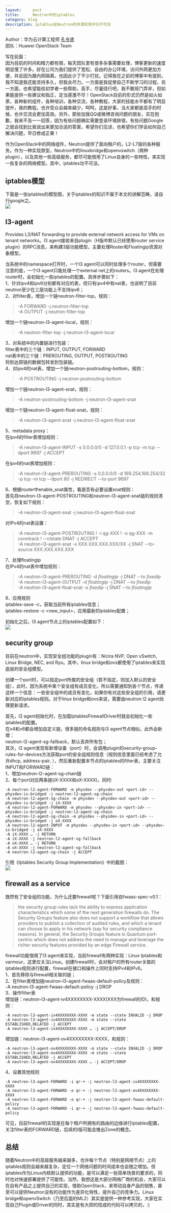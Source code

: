 ```yaml
---
layout:     post
title:      Neutron中的iptables
category: blog
description: iptables在Neutron的开源实现中功不可没
---
```


Author：华为云计算工程师 [孔令贤](http://weibo.com/lingxiankong)  
团队：Huawei OpenStack Team

写在前面：  
因为目前的时间和精力都有限，每天团队里有很多杂事需要处理，博客更新的速度明显慢了许多。好在公司为我们提供了宽松、自由的办公环境，访问外网更加方便，并且因为跟内网隔离，也因此少了不少打扰。记得我在之前的博客中有提到，我不知道我还能坚持多久，但我会尽力。一方面是我促使自己不断学习的过程，另一方面，也希望能给初学者一些帮助，高手，尽量绕行吧，我不敢班门弄斧，但如果能提供一些建议和指正，定当感激不尽！OpenStack目前的形式仍然是如火如荼，各种新的组件，各种培训，各种交流，各种教程，大家的技能水平都有了明显提升，我的教程，也许受众会越来越少，呵呵，这是好事，当大家都是高手的时候，也许交流会更加高效。另外，那些加我QQ或微博咨询问题的朋友，实在抱歉，我来不及一一回答，因为有些问题确实需要登录环境排错，有些问题Google之就会找到比我说出来更加合适的答案，希望你们见谅，也希望你们学会如何自己解决问题，早日修成正果！

作为OpenStack中的网络组件，Neutron提供了面向租户的，L2-L7层的各种服务。作为一种实现原型，Neutron中的linuxbridge和openvswitch（两种plugin），以及其他一些高级服务，都尽可能借用了Linux自身的一些特性，来实现一些复杂的网络模型。其中，iptables功不可没。

## iptables模型
下面是一张iptables的模型图，关于iptables的知识不属于本文的讲解范畴，请自行google之。  
![](/images/blog/iptables-in-neutron/1.jpg)

## l3-agent
Provides L3/NAT forwarding to provide external network access for VMs on tenant networks。l3 agent接收来自plugin（H版中默认已经使用router service plugin）的RPC消息，来构建3层功能模型，主要处理Router和Floatingip资源对象模型。
 
当系统中的namespace打开时，一个l3 agent可以同时处理多个router，但需要注意的是，一个l3 agent只能处理一个external net上的routers。l3 agent在处理router时，会初始化一些iptables的配置。具体步骤如下：  
1、针对ipv4和ipv6分别都有对应的表，但只有ipv4中有nat表，也说明了目前neutron至少在三层功能上不支持ipv6；  
2、对filter表，增加一个链neutron-filter-top，规则：  
>-A FORWARD -j neutron-filter-top  
>-A OUTPUT -j neutron-filter-top  

增加一个链neutron-l3-agent-local，规则：
>-A neutron-filter-top -j neutron-l3-agent-local  

3、对系统中的内置链进行包装：  
filter表中的三个链：INPUT, OUTPUT, FORWARD  
nat表中的三个链：PREROUTING, OUTPUT, POSTROUTING  
   将到达原链的数据包转发到包装链。  
4、对ipv4的nat表，增加一个链neutron-postrouting-bottom，规则：  
>-A POSTROUTING -j neutron-postrouting-bottom  

增加一个链neutron-l3-agent-snat，规则：  
>-A neutron-postrouting-bottom -j neutron-l3-agent-snat 

增加一个链neutron-l3-agent-float-snat，规则：  
>-A neutron-l3-agent-snat -j neutron-l3-agent-float-snat 

5、metadata proxy：  
在ipv4的filter表增加规则：  
>-A neutron-l3-agent-INPUT -s 0.0.0.0/0 -d 127.0.0.1 -p tcp -m tcp --dport 9697 -j ACCEPT 

在ipv4的nat表增加规则：  
>-A neutron-l3-agent-PREROUTING -s 0.0.0.0/0 -d 169.254.169.254/32 -p tcp -m tcp --dport 80 -j REDIRECT --to-port 9697

6、根据router中enable_snat属性，看是否有必要设置snat规则：  
首先将neutron-l3-agent-POSTROUTING和neutron-l3-agent-snat链的规则清空，恢复如下规则：  
>-A neutron-l3-agent-snat -j neutron-l3-agent-float-snat

对IPv4的nat表设置：  
>-A neutron-l3-agent-POSTROUTING ! -i qg-XXX ! -o qg-XXX -m conntrack ! --ctstate DNAT -j ACCEPT   
>-A neutron-l3-agent-snat -s XXX.XXX.XXX.XXX/XX -j SNAT --to-source XXX.XXX.XXX.XXX  

7、处理floatingip  
在IPv4的nat表中增加规则：  
>-A neutron-l3-agent-PREROUTING -d *floatingip* -j DNAT --to *fixedip*   
>-A neutron-l3-agent-OUTPUT -d *floatingip* -j DNAT --to *fixedip*   
>-A neutron-l3-agent-float-snat -s *fixedip* -j SNAT --to *floatingip*

8、应用规则  
iptables-save -c，获取当前所有iptables信息；  
iptables-restore -c <new_input>，应用最新的iptables配置；  

初始化之后，l3 agent节点上的iptables配置如下：  
![](/images/blog/iptables-in-neutron/2.png)

## security group
目前在neutron中，实现安全组功能的plugin有：Nicira NVP, Open vSwitch, Linux Bridge, NEC, and Ryu。其中，linux bridge和ovs都使用了iptables来实现底层的安全组模型。
 
创建一个port时，可以指定port所属的安全组（若不指定，则加入默认的安全组），此时，因为系统中某个安全组有成员变化，所以需要通知到各个节点，传递这样一个信息：一些安全组中的成员有变化，如果你有对这些安全组的引用，请更新对应的iptables规则。对于linux bridge和ovs来说，需要由neutron l2 agent处理更新请求。
 
首先，l2 agent初始化时，在加载IptablesFirewallDriver时就会初始化一些iptables的配置。  
在v4和v6都会增加自定义链，很多链的命名规则与l3 agent节点相似，此外会新增：  
neutron-l2-agent-sg-fallback，默认丢弃所有包；  
其次，l2 agent发现有新增设备（port）时，会调用plugin的security-group-rules-for-devices方法获取port的安全组规则信息（规则信息里面已经考虑了允许dhcp, address-pair, ），然后重新配置本节点的iptables的filter表，主要关注INPUT和FORWARD链：  
1、增加neutron-l2-agent-sg-chain链  
2、每个port对应两条链(iX-XXXX和oX-XXXX)，同时:  

	-A neutron-l2-agent-FORWARD -m physdev --physdev-out <port-id> --physdev-is-bridged -j neutron-l2-agent-sg-chain  
	-A neutron-l2-agent-sg-chain -m physdev --physdev-out <port-id> --physdev-is-bridged -j iX-XXXX  
	-A neutron-l2-agent-FORWARD -m physdev --physdev-in <port-id> --physdev-is-bridged -j neutron-l2-agent-sg-chain  
	-A neutron-l2-agent-sg-chain -m physdev --physdev-in <port-id> --physdev-is-bridged -j oX-XXXX  
	-A neutron-l2-agent-INPUT -m physdev --physdev-in <port-id> --physdev-is-bridged -j oX-XXXX  
	-A iX-XXXX … -j RETURN  
	-A iX-XXXX -j neutron-l2-agent-sg-fallback  
	-A oX-XXXX … -j RETURN  
	-A oX-XXXX -j neutron-l2-agent-sg-fallback  
	-A neutron-l2-agent-sg-chain -j ACCEPT

引用《Iptables Security Group Implementation》中的截图：  
![](/images/blog/iptables-in-neutron/3.jpg)

## firewall as a service
既然有了安全组的功能，为什么还要firewall呢？下面引用自fwaas-spec-v0.1：  
>the security group rules lack the ability to express application characteristics which some of the next generation firewalls do. The Security Groups feature also does not support a workflow that allows providers to publish a collection of audited rules, and which a tenant can choose to apply in his network (say for security compliance reasons). In general, the Security Groups feature is Quantum port-centric which does not address the need to manage and leverage the richer security features provided by an edge Firewall service. 

firewall功能借用了l3 agent来实现，当前firewall有两种实现：Linux Iptables和varmour，这里仅关注Linux。创建firewall时，会对租户的所有router关联的iptables规则进行配置，firewall在接口和操作上同时支持IPv4和IPv6。  
1、首先移除与firewall相关联的链；  
2、在filter表增加链neutron-l3-agent-fwaas-default-policy及规则：  
-A neutron-l3-agent-fwaas-default-policy -j DROP  
3、操作filter表  
增加链：neutron-l3-agent-iv4XXXXXXXX-XXXX(XXX为firewall的ID)，和规则：  

	-A neutron-l3-agent-iv4XXXXXXXX-XXXX -m state --state INVALID -j DROP  
	-A neutron-l3-agent-iv4XXXXXXXX-XXXX -m state --state ESTABLISHED,RELATED -j ACCEPT  
	-A neutron-l3-agent-iv4XXXXXXXX-XXXX … -j ACCEPT/DROP  

增加链：neutron-l3-agent-ov4XXXXXXXX-XXXX，和规则：  

	-A neutron-l3-agent-ov4XXXXXXXX-XXXX -m state --state INVALID -j DROP  
	-A neutron-l3-agent-ov4XXXXXXXX-XXXX -m state --state ESTABLISHED,RELATED -j ACCEPT  
	-A neutron-l3-agent-ov4XXXXXXXX-XXXX … -j ACCEPT/DROP  

4、设置其他规则  

	-A neutron-l3-agent-FORWARD -i qr-+ -j neutron-l3-agent-iv4XXXXXXXX-XXXX  
	-A neutron-l3-agent-FORWARD -o qr-+ -j neutron-l3-agent-ov4XXXXXXXX-XXXX  
	-A neutron-l3-agent-FORWARD -o qr-+ -j neutron-l3-agent-fwaas-default-policy  
	-A neutron-l3-agent-FORWARD -i qr-+ -j neutron-l3-agent-fwaas-default-policy  

可见，目前firewall的实现是在每个租户所拥有的路由的边缘进行iptables配置，关注filter表的FORWARD链，后续的I版可能会推出Zone的概念。

## 总结
随着Neutron中的高级服务越来越多，也许每个节点（特别是网络节点）上的iptables规则会越来越复杂，定位一个网络问题的时间成本也会随之增加。但iptables作为Linux内核默认提供的功能，是可以满足一些简单场景的要求的，同时也对快速部署提供了可能性。当然，我想这是大部分网络厂商的机会，大家可以在自有产品之上提供自己的实现，借助OpenStack，来带动自身产品的销售，甚至可以提供Neutron没有的功能作为差异化特性，提升自己的竞争力。Linux bridge和openvSwitch（乃至后面的ML2）其实是提供一种参考实现，大家在实现自己Plugin或Driver的同时，其实是有大把的现成的代码可以拷贝的，:)